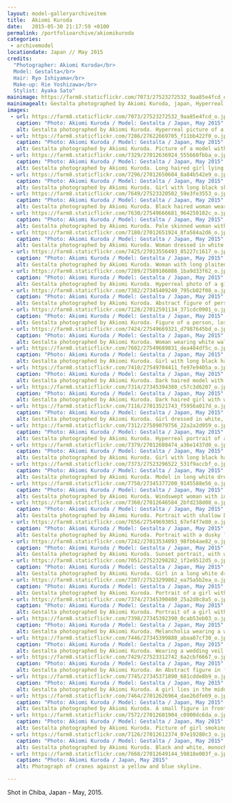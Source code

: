 ```yaml
---
layout: model-galleryarchiveitem
title:  Akiomi Kuroda
date:   2015-05-30 21:17:59 +0100
permalink: /portfolioarchive/akiomikuroda
categories:
 - archivemodel
locationdate: Japan // May 2015
credits:
  "Photographer: Akiomi Kuroda</br>
  Model: Gestalta</br>
  Hair: Ryo Ishiyama</br>
  Make-up: Rie Yoshizawa</br>
  Stylist: Ayaka Sato"
mainimage: https://farm8.staticflickr.com/7073/27523272532_9aa85e4fcd_o.jpg
mainimagealt: Gestalta photographed by Akiomi Kuroda, japan, Hyperreal picture of a girl in a Japanese Landscape
images:
 - url: https://farm8.staticflickr.com/7073/27523272532_9aa85e4fcd_o.jpg
   caption: "Photo: Akiomi Kuroda / Model: Gestalta / Japan, May 2015"
   alt: Gestalta photographed by Akiomi Kuroda. Hyperreal picture of a girl in a Japanese Landscape
 - url: https://farm8.staticflickr.com/7286/27622669705_f11bb422f0_o.jpg
   caption: "Photo: Akiomi Kuroda / Model: Gestalta / Japan, May 2015"
   alt: Gestalta photographed by Akiomi Kuroda. Picture of a model with long hair. Stormy horizon, Japan
 - url: https://farm8.staticflickr.com/7329/27012636924_555660fbba_o.jpg
   caption: "Photo: Akiomi Kuroda / Model: Gestalta / Japan, May 2015"
   alt: Gestalta photographed by Akiomi Kuroda. Long haired girl lying in grass, with white flowers, Japan
 - url: https://farm8.staticflickr.com/7296/27012650604_8a84b542e9_o.jpg
   caption: "Photo: Akiomi Kuroda / Model: Gestalta / Japan, May 2015"
   alt: Gestalta photographed by Akiomi Kuroda. Girl with long black skirt, in front of grey cloudy sky
 - url: https://farm8.staticflickr.com/7649/27523320502_59e3fe3553_o.jpg
   caption: "Photo: Akiomi Kuroda / Model: Gestalta / Japan, May 2015"
   alt: Gestalta photographed by Akiomi Kuroda. Black haired woman wearing white, glowing golden sunset horizon.
 - url: https://farm8.staticflickr.com/7630/27549666681_964250102c_o.jpg
   caption: "Photo: Akiomi Kuroda / Model: Gestalta / Japan, May 2015"
   alt: Gestalta photographed by Akiomi Kuroda. Pale skinned woman with long dark hair and a black skirt
 - url: https://farm8.staticflickr.com/7180/27012651924_8fa584a2d6_o.jpg
   caption: "Photo: Akiomi Kuroda / Model: Gestalta / Japan, May 2015"
   alt: Gestalta photographed by Akiomi Kuroda. Woman dressed in white standing in the mist
 - url: https://farm8.staticflickr.com/7425/27013556493_85227c1617_o.jpg
   caption: "Photo: Akiomi Kuroda / Model: Gestalta / Japan, May 2015"
   alt: Gestalta photographed by Akiomi Kuroda. Woman with long plaited hair and a shawl
 - url: https://farm8.staticflickr.com/7289/27589106086_1ba9d33f62_o.jpg
   caption: "Photo: Akiomi Kuroda / Model: Gestalta / Japan, May 2015"
   alt: Gestalta photographed by Akiomi Kuroda. Hyperreal photo of a girl in profile
 - url: https://farm8.staticflickr.com/7382/27345409240_795cb02f08_o.jpg
   caption: "Photo: Akiomi Kuroda / Model: Gestalta / Japan, May 2015"
   alt: Gestalta photographed by Akiomi Kuroda. Abstract figure of person, sky with storm clouds and sun rays
 - url: https://farm8.staticflickr.com/7128/27012591134_371cdc0901_o.jpg
   caption: "Photo: Akiomi Kuroda / Model: Gestalta / Japan, May 2015"
   alt: Gestalta photographed by Akiomi Kuroda. Figure of a person, lost in a surreal sky and landscape
 - url: https://farm8.staticflickr.com/7424/27549669321_d7987645bd_o.jpg
   caption: "Photo: Akiomi Kuroda / Model: Gestalta / Japan, May 2015"
   alt: Gestalta photographed by Akiomi Kuroda. Woman wearing white walking through long grass
 - url: https://farm8.staticflickr.com/7602/27549689831_dea484df5c_o.jpg
   caption: "Photo: Akiomi Kuroda / Model: Gestalta / Japan, May 2015"
   alt: Gestalta photographed by Akiomi Kuroda. Girl with long black hair lying in deep green grass.
 - url: https://farm8.staticflickr.com/7410/27549704411_fe97e9405a_o.jpg
   caption: "Photo: Akiomi Kuroda / Model: Gestalta / Japan, May 2015"
   alt: Gestalta photographed by Akiomi Kuroda. Dark haired model with white head dress in Japan.
 - url: https://farm8.staticflickr.com/7314/27345394380_c57c3d6207_o.jpg
   caption: "Photo: Akiomi Kuroda / Model: Gestalta / Japan, May 2015"
   alt: Gestalta photographed by Akiomi Kuroda. Dark haired girl with white veil in Japan.
 - url: https://farm8.staticflickr.com/7116/27013521743_f5956a017d_o.jpg
   caption: "Photo: Akiomi Kuroda / Model: Gestalta / Japan, May 2015"
   alt: Gestalta photographed by Akiomi Kuroda. Girl dressed in white, golden glowing sunset horizon
 - url: https://farm8.staticflickr.com/7312/27589079756_22a2a2d959_o.jpg
   caption: "Photo: Akiomi Kuroda / Model: Gestalta / Japan, May 2015"
   alt: Gestalta photographed by Akiomi Kuroda. Hyperreal portrait of a girl. Silver coloured, glowing sky, surreal.
 - url: https://farm8.staticflickr.com/7379/27012608474_a36e1437d0_o.jpg
   caption: "Photo: Akiomi Kuroda / Model: Gestalta / Japan, May 2015"
   alt: Gestalta photographed by Akiomi Kuroda. Girl with long black hair lying in grass smoking cigarette
 - url: https://farm8.staticflickr.com/7373/27523296522_531f9accbf_o.jpg
   caption: "Photo: Akiomi Kuroda / Model: Gestalta / Japan, May 2015"
   alt: Gestalta photographed by Akiomi Kuroda. Model in long white dress in a Japanese landscape.
 - url: https://farm8.staticflickr.com/7750/27345377200_9145588e56_o.jpg
   caption: "Photo: Akiomi Kuroda / Model: Gestalta / Japan, May 2015"
   alt: Gestalta photographed by Akiomi Kuroda. Windswept woman with intense gaze, wrapped in a shawl
 - url: https://farm8.staticflickr.com/7360/27012646584_2bfd238d08_o.jpg
   caption: "Photo: Akiomi Kuroda / Model: Gestalta / Japan, May 2015"
   alt: Gestalta photographed by Akiomi Kuroda. Portrait with shallow DOF and rim light. Girl daydreaming.
 - url: https://farm8.staticflickr.com/7656/27549693051_67ef4f7e80_o.jpg
   caption: "Photo: Akiomi Kuroda / Model: Gestalta / Japan, May 2015"
   alt: Gestalta photographed by Akiomi Kuroda. Portrait with a dusky luminosity.
 - url: https://farm8.staticflickr.com/7242/27013534093_98fb64ae82_o.jpg
   caption: "Photo: Akiomi Kuroda / Model: Gestalta / Japan, May 2015"
   alt: Gestalta photographed by Akiomi Kuroda. Sunset portrait, with white light.
 - url: https://farm8.staticflickr.com/7051/27523298282_1f2e9512d5_o.jpg
   caption: "Photo: Akiomi Kuroda / Model: Gestalta / Japan, May 2015"
   alt: Gestalta photographed by Akiomi Kuroda. Girl in a long white dress.
 - url: https://farm8.staticflickr.com/7207/27523299862_ea75a5b2ea_o.jpg
   caption: "Photo: Akiomi Kuroda / Model: Gestalta / Japan, May 2015"
   alt: Gestalta photographed by Akiomi Kuroda. Portrait of a girl with wide eyes staring intensely at the camera.
 - url: https://farm8.staticflickr.com/7374/27345390400_25a2d8c8a5_o.jpg
   caption: "Photo: Akiomi Kuroda / Model: Gestalta / Japan, May 2015"
   alt: Gestalta photographed by Akiomi Kuroda. Portrait of a girl with dark eyes staring intently at the camera.
 - url: https://farm8.staticflickr.com/7398/27345392390_0cab53eb03_o.jpg
   caption: "Photo: Akiomi Kuroda / Model: Gestalta / Japan, May 2015"
   alt: Gestalta photographed by Akiomi Kuroda. Melancholia wearing a white veil.
 - url: https://farm8.staticflickr.com/7446/27345399880_abaa87cf30_o.jpg
   caption: "Photo: Akiomi Kuroda / Model: Gestalta / Japan, May 2015"
   alt: Gestalta photographed by Akiomi Kuroda. Wearing a wedding veil.
 - url: https://farm8.staticflickr.com/7429/27523312742_6a2cbf6667_o.jpg
   caption: "Photo: Akiomi Kuroda / Model: Gestalta / Japan, May 2015"
   alt: Gestalta photographed by Akiomi Kuroda. An Abstract figure in front of an alien sky
 - url: https://farm8.staticflickr.com/7745/27345371890_681cdde8b9_o.jpg
   caption: "Photo: Akiomi Kuroda / Model: Gestalta / Japan, May 2015"
   alt: Gestalta photographed by Akiomi Kuroda. A girl lies in the middle of a large feild of white flowers
 - url: https://farm8.staticflickr.com/7464/27012626964_dae26dfe69_o.jpg
   caption: "Photo: Akiomi Kuroda / Model: Gestalta / Japan, May 2015"
   alt: Gestalta photographed by Akiomi Kuroda. A small figure in front of an intense blue sky
 - url: https://farm8.staticflickr.com/7572/27012601904_c0900dc6da_o.jpg
   caption: "Photo: Akiomi Kuroda / Model: Gestalta / Japan, May 2015"
   alt: Gestalta photographed by Akiomi Kuroda. Picture of girl smoking a cigarette in tinted red grass
 - url: https://farm8.staticflickr.com/7126/27012612374_07e19280c3_o.jpg
   caption: "Photo: Akiomi Kuroda / Model: Gestalta / Japan, May 2015"
   alt: Gestalta photographed by Akiomi Kuroda. Black and white, monochrome picture of a woman with pale eyes.
 - url: https://farm8.staticflickr.com/7668/27012649144_59818e003f_o.jpg
   caption: "Photo: Akiomi Kuroda / Japan, May 2015"
   alt: Photograph of cranes against a yellow and blue skyline.

---
```


Shot in Chiba, Japan - May, 2015.
